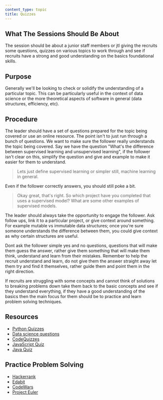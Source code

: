 ```yaml
---
content_type: topic
title: Quizzes
---
```


## What The Sessions Should Be About

<!-- This type of session involves the leader and follower working through some kind of Q&A type quiz. The topic could be very basic or something more advanced. -->

The session should be about a junior staff members or jtl giving the recruits some questions, quizzes on various topics to work through and see if recruits have a strong and good understanding on the basics foundational skills.

## Purpose

Generally we'll be looking to check or solidify the understanding of a particular topic.
This can be particularly useful in the context of data science or the more theoretical aspects of software in general (data structures, efficiency, etc).


## Procedure

The leader should have a set of questions prepared for the topic being covered or use an online resource. The point isn't to just run through a bunch of questions. We want to make sure the follower really understands the topic being covered. Say we have the question "What's the difference between supervised learning and unsupervised learning", if the follower isn't clear on this, simplify the question and give and example to make it easier for them to understand.

> Lets just define supervised learning or simpler still, machine learning in general.

Even if the follower correctly answers, you should still poke a bit.

> Okay great, that's right. So which project have you completed that uses a supervised model? What are some other examples of supervised models.

The leader should always take the opportunity to engage the follower. Ask follow ups, link it to a particular project, or give context around something. For example mutable vs immutable data structures; once you're sure someone understands the difference between them, you could give context as why certain structures are useful.

Dont ask the follower simple yes and no questions, questions that will make them guess the answer, rather give them something that will make them think, understand and learn from their mistakes. Remember to help the recruit understand and learn, do not give them the answer straight away let them try and find it themselves, rather guide them and point them in the right direction.

If recruits are struggling with some concepts and cannot think of solutions to breaking problems down take them back to the basic concepts and see if they understand everything, if they have a good understanding of the basics then the main focus for them should be to practice and learn problem solving techniques.

## Resources
- [Python Quizzes](https://realpython.com/quizzes/)
- [Data science questions](https://github.com/alexeygrigorev/data-science-interviews)
- [CodeQuizzes](https://www.codequizzes.com/)
- [JavaScript Quiz](https://www.w3schools.com/js/js_quiz.asp)
- [Java Quiz](https://www.w3schools.com/java/java_quiz.asp)  

## Practice Problem Solving 
- [Hackerrank](https://www.hackerrank.com/)
- [Edabit](https://edabit.com/)
- [CodeWars](https://www.codewars.com/dashboard)
- [Project Euler](https://projecteuler.net/)